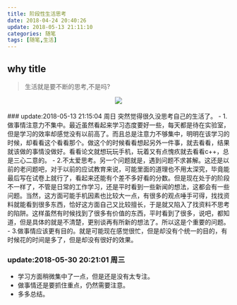 ```yaml
---
title: 阶段性生活思考
date: 2018-04-24 20:40:26
update: 2018-05-13 21:11:10
categories: 随笔
tags: [随笔,生活]
---
```

	
## why title
> 生活就是要不断的思考,不是吗?
<div align="center"> <img src="https://blog-1252063226.cosbj.myqcloud.com/network/20180624112358.png" /> </div><br>
<!--more-->
### update:2018-05-13 21:15:04 周日
突然觉得很久没思考自己的生活了。      
- 1.做事情注意力不集中。最近虽然看起来学习态度要好一些，每天都是待在实验室，但是学习的效率却感觉没有以前高了。而且总是注意力不够集中，明明在该学习的时候，却看看这个看看那个。做这个的时候看看想起另外一件事，就去看看，结果就该做的事情没做好。看看论文就想玩玩手机，玩着又有点愧疚就去看看c++，总是三心二意的。  
- 2.不太爱思考。另一个问题就是，遇到问题不求甚解。这还是以前的老问题吧，对于以前的应试教育来说，可能里面的道理也不用太深究，毕竟能最后写在试卷上就行了，看起来还能有个差不多好看的分数。但是现在处于的阶段不一样了，不管是日常的工作学习，还是平时看到一些新闻的想法，这都会有一些问题。当然，这方面可能手机因素也比较大一点，有很多的观点唾手可得，找找资料就能看到很多东西，恰好这方面自己又比较擅长，于是就又陷入了找资料不思考的陷阱。这样虽然有时候找到了很多有价值的东西，平时看到了很多，说吧，都知道，但是具体的就是不清楚，更别谈再有所新的想法了。所以这是个重要的问题。  
- 3.做事情应该更有目的。就是可能现在感觉很忙，但是却没有个统一的目的，有时候花的时间是多了，但是却没有很好的效果。  

### update:2018-05-30 20:21:01 周三
- 学习方面稍微集中了一点，但是还是没有太专注。  
- 做事情还是要抓住重点，仍然需要注意。  
- 多多总结。
